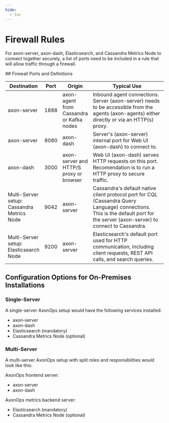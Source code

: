 ```yaml
---
hide:
  - toc
---
```


# Firewall Rules

For axon-server, axon-dash, Elasticsearch, and Cassandra Metrics Node to connect together securely, a list of ports need to be included in a rule that will allow traffic through a firewall.

## Firewall Ports and Definitions

<style>
table th:first-of-type {
    width: 20%;
}
table th:nth-of-type(2) {
    width: 1%;
}
table th:nth-of-type(3) {
    width: 15%;
}
</style>

| Destination | Port | Origin | Typical Use |
| ----------- | ---- | ------ | ----------- |
| axon-server | 1888 | axon-agent from Cassandra or Kafka nodes | Inbound agent connections. Server (axon-server) needs to be accessible from the agents (axon-agents) either directly or via an HTTP(s) proxy. |
| axon-server | 8080 | axon-dash | Server's (axon-server) internal port for Web UI (axon-dash) to connect to. |
| axon-dash | 3000 | axon-server and HTTP/S proxy or browser | Web UI (axon-dash) serves HTTP requests on this port. Recomendation is to run a HTTP proxy to secure traffic. |
| Multi-Server setup: Cassandra Metrics Node | 9042 | axon-server | Cassandra's default native client protocol port for CQL (Cassandra Query Language) connections. This is the default port for the server (axon-server) to connect to Cassandra. |
| Multi-Server setup: Elasticsearch Node | 9200 | axon-server | Elasticsearch's default port used for HTTP communication, including client requests, REST API calls, and search queries. |

## Configuration Options for On-Premises Installations

### Single-Server

A single-server AxonOps setup would have the following services installed:

 - axon-server
 - axon-dash
 - Elasticsearch (mandatory)
 - Cassandra Metrics Node (optional)

### Multi-Server

A multi-server AxonOps setup with split roles and responsibilities would look like this:

AxonOps frontend server:

- axon-server
- axon-dash

AxonOps metrics backend server:

- Elasticsearch (mandatory)
- Cassandra Metrics Node (optional)

